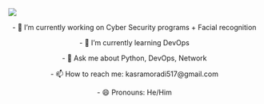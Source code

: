 <img align="center" src="https://github.com/user-attachments/assets/6d075b7e-c525-4cac-b426-22e85a9e5392">
<p align="center">
- 🔭 I’m currently working on Cyber Security programs + Facial recognition
</p>
<p align="center">
- 🌱 I’m currently learning DevOps
</p>
<p align="center">
- 💬 Ask me about Python, DevOps, Network 
</p>
<p align="center">
- 📫 How to reach me: kasramoradi517@gmail.com
</p>
<p align="center">
- 😄 Pronouns: He/Him
</p>
